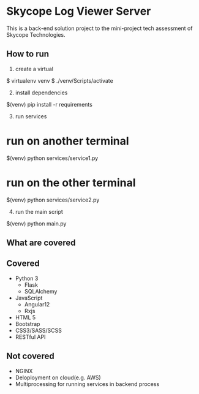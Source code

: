 # Skycope Log Viewer Server

This is a back-end solution project to the mini-project tech assessment of Skycope Technologies.

## How to run

1. create a virtual

$ virtualenv venv
$ ./venv/Scripts/activate

2. install dependencies

$(venv) pip install -r requirements

3. run services

# run on another terminal

$(venv) python services/service1.py

# run on the other terminal

$(venv) python services/service2.py

4. run the main script

$(venv) python main.py

## What are covered
## Covered
- Python 3
    - Flask
    - SQLAlchemy
- JavaScript
    - Angular12
    - Rxjs
- HTML 5
- Bootstrap
- CSS3/SASS/SCSS
- RESTful API

## Not covered

- NGINX
- Deloployment on cloud(e.g. AWS)
- Multiprocessing for running services in backend process